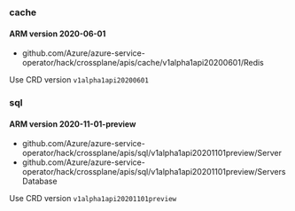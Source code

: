 ### cache


#### ARM version 2020-06-01

- github.com/Azure/azure-service-operator/hack/crossplane/apis/cache/v1alpha1api20200601/Redis

Use CRD version `v1alpha1api20200601`

### sql


#### ARM version 2020-11-01-preview

- github.com/Azure/azure-service-operator/hack/crossplane/apis/sql/v1alpha1api20201101preview/Server
- github.com/Azure/azure-service-operator/hack/crossplane/apis/sql/v1alpha1api20201101preview/ServersDatabase

Use CRD version `v1alpha1api20201101preview`

